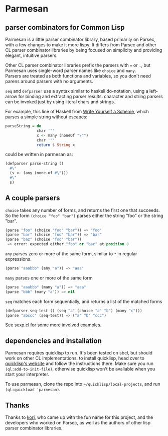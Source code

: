 # Parmesan
## parser combinators for Common Lisp

Parmesan is a little parser combinator library, based primarily on Parsec, with a few changes to make it more lispy.
It differs from Parsec and other CL parser combinator libraries by being focused on simplicity and providing elegant, intuitive parsers.

Other CL parser combinator libraries prefix the parsers with `=` or `.`, but Parmesan uses single-word parser names like `choice` and `many`.  
Parsers are treated as both functions and variables, so you don't need parens around parsers with no arguments.

`seq` and `defparser` use a syntax similar to haskell do-notation, using a left-arrow for binding and extracting parser results.
character and string parsers can be invoked just by using literal chars and strings.

For example, this line of Haskell from [Write Yourself a Scheme](https://en.wikibooks.org/wiki/Write_Yourself_a_Scheme_in_48_Hours),
which parses a simple string without escapes:

```Haskell
parseString = do
              char '"'
              x <- many (noneOf "\"")
              char '"'
              return $ String x
```

could be written in parmesan as:

```cl
(defparser parse-string ()
  #\"
  (s <- (any (none-of #\")))
  #\"
  s)
```

## A couple parsers

`choice` takes any number of forms, and returns the first one that succeeds.
So the form `(choice "foo" "bar")` parses either the string "foo" or the string "bar".

```cl
(parse "foo" (choice "foo" "bar")) => "foo"
(parse "bar" (choice "foo" "bar")) => "bar"
(parse "baz" (choice "foo" "bar"))
 => error: expected either "foo" or "bar" at position 0
```

`any` parses zero or more of the same form, similar to `*` in regular expressions.

```cl
(parse "aaabbb" (any "a")) => "aaa"
```

`many` parses one or more of the same form

```cl
(parse "aaabbb" (many "a")) => "aaa"
(parse "bbb" (many "a")) => nil
```

`seq` matches each form sequentially, and returns a list of the matched forms

```cl  
(defparser seq-test () (seq "a" (choice "a" "b") (many "c")))
(parse "abccc" (seq-test)) => ("a" "b" "ccc")
```

See sexp.cl for some more involved examples.

## dependencies and installation

Parmesan requires quicklisp to run. It's been tested on sbcl, but should work on other CL implementations.
to install quicklisp, head over to [quicklisp's website](https://www.quicklisp.org/beta/) and follow the instructions there.
Make sure you run `(ql:add-to-init-file)`, otherwise quicklisp won't be avaliable when you start your interpreter.

To use parmesan, clone the repo into `~/quicklisp/local-projects`, and run `(ql:quickload 'parmesan)`.

## Thanks

Thanks to [kori](https://github.com/kori), who came up with the fun name for this project, and
the developers who worked on Parsec, as well as the authors of other lisp parser combinator libraries.
